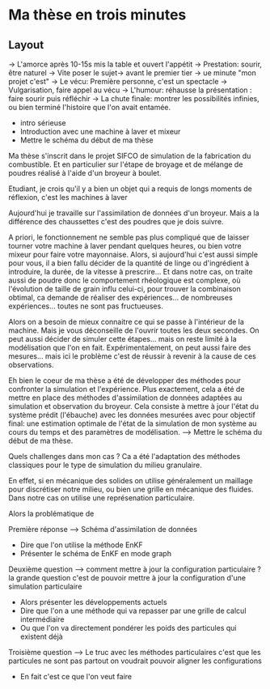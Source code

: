 # Ma thèse en trois minutes

## Layout

-> L'amorce après 10-15s mis la table et ouvert l'appétit
-> Prestation: sourir, être naturel
-> Vite poser le sujet-> avant le premier tier -> ue minute "mon projet c'est"
-> Le vécu: Première personne, c'est un spectacle
-> Vulgarisation, faire appel au vécu
-> L'humour: réhausse la présentation : faire sourir puis réfléchir
-> La chute finale: montrer les possibilités infinies, ou bien terminé l'histoire que l'on avait entamée. 

- intro sérieuse
- Introduction avec une machine à laver et mixeur
- Mettre le schéma du début de ma thèse

Ma thèse s'inscrit dans le projet SIFCO de simulation de la fabrication du combustible. Et en particulier sur l'étape de broyage et de mélange de poudres réalisé à l'aide d'un broyeur à boulet.


Etudiant, je crois qu'il y a bien un objet qui a requis de longs moments de réflexion, c'est les machines à laver

Aujourd'hui je travaille sur l'assimilation de données d'un broyeur.
Mais a la différence des chaussettes c'est des poudres que je dois suivre.



<!-- . Son objectif mélanger et boyer différentes poudres d'uranium et de plutonium à la base de la fabrication des pastilles de combustible. -->

A priori, le fonctionnement ne semble pas plus compliqué que de laisser tourner votre machine à laver pendant quelques heures, ou bien votre mixeur pour faire votre mayonnaise.
Alors, si aujourd'hui c'est aussi simple pour vous, il a bien fallu décider de la quantité de linge ou d'ingrédient à introduire, la durée, de la vitesse à prescrire... Et dans notre cas, on traite aussi de poudre donc le comportement rhéologique est complexe, où l'évolution de taille de grain influ celui-ci, pour trouver la combinaison obtimal, ca demande de réaliser des expériences... de nombreuses expériences... toutes ne sont pas fructueuses.

Alors on a besoin de mieux connaitre ce qui se passe à l'intérieur de la machine. Mais je vous déconseille de l'ouvrir toutes les deux secondes.
On peut aussi décider de simuler cette étapes... mais on reste limité à la modélisation que l'on en fait. Expérimentalement, on peut aussi faire des mesures... mais ici le problème c'est de réussir à revenir à la cause de ces observations.

Eh bien le coeur de ma thèse a été de développer des méthodes pour confronter la simulation et l'expérience. Plus exactement, cela a été de mettre en place des méthodes d'assimilation de données adaptées au simulation et observation du broyeur. Cela consiste à mettre à jour l'état du système prédit (l'ébauche) avec les données mesurées avec pour objectif final: une estimation optimale de l'état de la simulation de mon système au cours du temps et des paramètres de modélisation. --> Mettre le schéma du début de ma thèse. 

Quels challenges dans mon cas ? Ca a été l'adaptation des méthodes classiques pour le type de simulation du milieu granulaire.

En effet, si en mécanique des solides on utilise généralement un maillage pour discrétiser notre milieu, ou bien une grille en mécanique des fluides. Dans notre cas on utilise une représenation particulaire.

Alors la problématique de 



Première réponse --> Schéma d'assimilation de données
  - Dire que l'on utilise la méthode EnKF 
  - Présenter le schéma de EnKF en mode graph

Deuxième question --> comment mettre à jour la configuration particulaire ? la grande question c'est de pouvoir mettre à jour la configuration d'une simulation particulaire
  - Alors présenter les développements actuels
  - Dire que l'on a une méthode qui va repasser par une grille de calcul intermédiaire 
  - Ou que l'on va directement pondérer les poids des particules qui existent déjà
  
Troisième question --> Le truc avec les méthodes particulaires c'est que les particules ne sont pas partout on voudrait pouvoir aligner les configurations
- En fait c'est ce que l'on veut faire 

